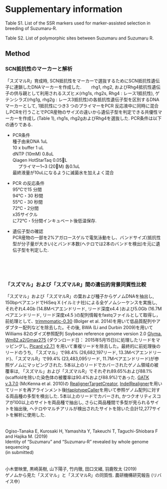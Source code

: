 # Supplementary information


Table S1. List of the SSR markers used for marker-assisted selection in breeding of Suzumaru-R.

Table S2. List of polymorphic sites between Suzumaru and Suzumaru R.

## Method 
### SCN抵抗性のマーカーと解析 <Br>
「スズマルR」育成時, SCN抵抗性をマーカーで選抜するためにSCN抵抗性遺伝子に連鎖したDNAマーカーを作成した.　　
rhg1, rhg2, およびRhg4抵抗性遺伝子の供与親として利用されるスズヒメ(rhg1s, rhg2s, Rhg4 : レース1抵抗性), ゲテンシラズ(rhg1g, rhg2g : レース3抵抗性)の各抵抗性遺伝子型を区別するDNAマーカーとして, 1抵抗性につき3 つのプライマーをPCR 反応液中に同時に混合しPCRを行うことでPCR産物のサイズの違いから遺伝子型を判定できる共優性マーカーを作成し (Table 1), rhg1s, rhg2gおよびRhg4を選抜した. PCR条件は以下の通りである. 
  
  
* PCR条件 <Br> 
種子由来DNA 1uL　　 <Br>
10 x buffer 1 uL　　 <Br>
dNTP (10mM) 0.8uL　　 <Br>
Qiagen HotStarTaq 0.05L　 <Br>　
プライマー1~3 (20M) 各0.1uL　 <Br>
最終液量が10uLになるように滅菌水を加えよく混合 <Br>


* PCR の反応条件 <Br>
95℃で15 分間　　 <Br>
94℃・30 秒間　　 <Br>
55℃・30 秒間　　 <Br>
72℃・2分間　　 <Br>
x35サイクル    <Br>
に72℃・5分間インキュベート後低温保存. <Br>
  

* 遺伝子型の確認　　 <Br>
PCR産物の一部を2%アガロースゲルで電気泳動をし、バンドサイズ(抵抗性型が分子量が大きい)とバンド本数(へテロでは2本のバンドを検出)を元に遺伝子型を判定した. 
<Br>
  <Br>
    <Br>
      
### 「スズマル」および「スズマルR」間の遺伝的背景同質性比較
「スズマル」および「スズマルR」の葉および種子からゲノムDNAを抽出し, 150bpペアエンドでHiSeq X (イルミナ社)による全ゲノムシーケンスを実施し, それぞれ4.4Gb (14.8Mペアエンドリード, リード深度x4.4 )および5.0Gb (16.7Mペアエンドリード, リード深度x4.5 )の配列情報をfastqファイルとして取得し，前処理として、[trimmomatic-0.30](http://www.usadellab.org/cms/index.php?page=trimmomatic) (Bolger et al. 2014)を用いて低品質配列やアダプター配列などを除去した。その後, BWA (Li and Durbin 2009)を用いてWilliams 82のダイズ参照配列 Soybean reference genome version 2.0 [Glyma. Wm82.a2/Gmax275](http://genome.jgi.doe.gov/pages/dynamicOrganismDownload.jsf?organism=Phytozome#) (ダウンロード日： 2015年5月15日)に処理したリードをマッピングし, [Picard v2.7.1](http://broadinstitute.github.io/picard/) を用いて重複リードを除去した。最終的に前処理後のリードのうち, 「スズマル」で98.4% (26,682,197リード, 13.3Mペアエンドリード)、「スズマルR」で99.4% (23,483,095リード, 11.7Mペアエンドリード)が参照ゲノムにマッピングされた. 5本以上のリードでカバーされたゲノム領域の被覆率は, 「スズマル」および「スズマルR」でそれぞれ89.65%および88.1%(scaffoldを除いた染色体の被覆率は90.4%および88.9%)であった. [GATK v.3.7.0](https://software.broadinstitute.org/gatk/) (McKenna et al. 2010)の [RealignerTargetCreator](https://software.broadinstitute.org/gatk/documentation/tooldocs/3.8-0/org_broadinstitute_gatk_tools_walkers_indels_RealignerTargetCreator.php), [IndelRealigner](https://software.broadinstitute.org/gatk/documentation/tooldocs/3.8-0/org_broadinstitute_gatk_tools_walkers_indels_IndelRealigner.php)を用いてリードを再アラインメント後[HaplotypeCaller](https://software.broadinstitute.org/gatk/documentation/tooldocs/3.8-0/org_broadinstitute_gatk_tools_walkers_haplotypecaller_HaplotypeCaller.php)を用いて参照ゲノム配列に対する両品種の多型を検出した. 5本以上のリードでカバーされ, かつクオリティスコアが100以上のサイトを両品種で抽出し, さらに両品種間で多型が見られるサイトを抽出後, ヘテロやマルチアリルが検出されたサイトを除いた合計12,277サイトを解析に使用した.  
<br>
<br>
Ogiso-Tanaka E, Kurosaki H, Yamashita Y, Takeuchi T, Taguchi-Shiobara F and Hajika M. (2019)  
Identity of “Suzumaru” and “Suzumaru-R” revealed by whole genome sequencing  
(in submitted)  
<br>
<br>
小木曽映里, 黒崎英樹, 山下陽子, 竹内徹, 田口文緒, 羽鹿牧太 (2019)  
ゲノムから見た「スズマル」と「スズマルR」の同質性. 農研機構研究報告 (リバイス中）
